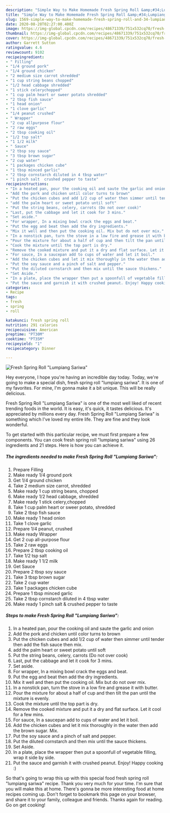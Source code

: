 ```yaml
---
description: "Simple Way to Make Homemade Fresh Spring Roll &amp;#34;Lumpiang Sariwa&amp;#34;"
title: "Simple Way to Make Homemade Fresh Spring Roll &amp;#34;Lumpiang Sariwa&amp;#34;"
slug: 1569-simple-way-to-make-homemade-fresh-spring-roll-and-34-lumpiang-sariwa-and-34
date: 2020-08-28T02:27:00.400Z
image: https://img-global.cpcdn.com/recipes/48671339/751x532cq70/fresh-spring-roll-lumpiang-sariwa-recipe-main-photo.jpg
thumbnail: https://img-global.cpcdn.com/recipes/48671339/751x532cq70/fresh-spring-roll-lumpiang-sariwa-recipe-main-photo.jpg
cover: https://img-global.cpcdn.com/recipes/48671339/751x532cq70/fresh-spring-roll-lumpiang-sariwa-recipe-main-photo.jpg
author: Garrett Sutton
ratingvalue: 4.6
reviewcount: 9102
recipeingredient:
- " Filling"
- "1/4 ground pork"
- "1/4 ground chicken"
- "2 medium size carrot shredded"
- "1 cup string beans chopped"
- "1/2 head cabbage shredded"
- "1 stick celerychopped"
- "1 cup palm heart or sweer potato shredded"
- "2 tbsp fish sauce"
- "1 head onion"
- "1 clove garlic"
- "1/4 peanut crushed"
- " Wrapper"
- "2 cup allpurpose flour"
- "2 raw eggs"
- "2 tbsp cooking oil"
- "1/2 tsp salt"
- "1 1/2 milk"
- " Sauce"
- "2 tbsp soy sauce"
- "3 tbsp brown sugar"
- "2 cup water"
- "1 packages chicken cube"
- "1 tbsp minced garlic"
- "2 tbsp cornstarch diluted in 4 tbsp water"
- "1 pinch salt  crushed pepper to taste"
recipeinstructions:
- "In a heated pan, pour the cooking oil and saute the garlic and onion"
- "Add the pork and chicken until color turns to brown"
- "Put the chicken cubes and add 1/2 cup of water then simmer until tender then add the fish sauce then mix."
- "add the palm heart or sweet potato until soft"
- "Put the string beans, celery, carrots (Do not over cook)"
- "Last, put the cabbage and let it cook for 3 mins."
- "Set aside."
- "For wrapper, In a mixing bowl crack the eggs and beat."
- "Put the egg and beat then add the dry ingredients."
- "Mix it well and then put the cooking oil. Mix but do not over mix."
- "In a nonstick pan, turn the stove in a low fire and grease it with butter."
- "Pour the mixture for about a half of cup and then tilt the pan until the mixture is evenly."
- "Cook the mixture until the top part is dry."
- "Remove the cooked mixture and put it a dry and flat surface. Let it cool for a few mins."
- "For sauce, In a saucepan add to cups of water and let it boil."
- "Add the chicken cubes and let it mix thoroughly in the water then add the brown sugar. Mix."
- "Put the soy sauce and a pinch of salt and pepper."
- "Put the diluted cornstarch and then mix until the sauce thickens."
- "Set Aside."
- "In a plate, place the wrapper then put a spoonfull of vegetable filling, wrap it side by side."
- "Put the sauce and garnish it with crushed peanut. Enjoy! Happy cooking :)"
categories:
- Recipe
tags:
- fresh
- spring
- roll

katakunci: fresh spring roll 
nutrition: 291 calories
recipecuisine: American
preptime: "PT30M"
cooktime: "PT35M"
recipeyield: "1"
recipecategory: Dinner

---
```



![Fresh Spring Roll &#34;Lumpiang Sariwa&#34;](https://img-global.cpcdn.com/recipes/48671339/751x532cq70/fresh-spring-roll-lumpiang-sariwa-recipe-main-photo.jpg)

Hey everyone, I hope you're having an incredible day today. Today, we're going to make a special dish, fresh spring roll &#34;lumpiang sariwa&#34;. It is one of my favorites. For mine, I'm gonna make it a bit unique. This will be really delicious.

Fresh Spring Roll &#34;Lumpiang Sariwa&#34; is one of the most well liked of recent trending foods in the world. It is easy, it's quick, it tastes delicious. It's appreciated by millions every day. Fresh Spring Roll &#34;Lumpiang Sariwa&#34; is something which I've loved my entire life. They are fine and they look wonderful.




To get started with this particular recipe, we must first prepare a few components. You can cook fresh spring roll &#34;lumpiang sariwa&#34; using 26 ingredients and 21 steps. Here is how you can achieve it.

<!--inarticleads1-->

##### The ingredients needed to make Fresh Spring Roll &#34;Lumpiang Sariwa&#34;:

1. Prepare  Filling
1. Make ready 1/4 ground pork
1. Get 1/4 ground chicken
1. Take 2 medium size carrot, shredded
1. Make ready 1 cup string beans, chopped
1. Make ready 1/2 head cabbage, shredded
1. Make ready 1 stick celery,chopped
1. Take 1 cup palm heart or sweer potato, shredded
1. Take 2 tbsp fish sauce
1. Make ready 1 head onion
1. Take 1 clove garlic
1. Prepare 1/4 peanut, crushed
1. Make ready  Wrapper
1. Get 2 cup all-purpose flour
1. Take 2 raw eggs
1. Prepare 2 tbsp cooking oil
1. Take 1/2 tsp salt
1. Make ready 1 1/2 milk
1. Get  Sauce
1. Prepare 2 tbsp soy sauce
1. Take 3 tbsp brown sugar
1. Take 2 cup water
1. Take 1 packages chicken cube
1. Prepare 1 tbsp minced garlic
1. Take 2 tbsp cornstarch diluted in 4 tbsp water
1. Make ready 1 pinch salt &amp; crushed pepper to taste




<!--inarticleads2-->

##### Steps to make Fresh Spring Roll &#34;Lumpiang Sariwa&#34;:

1. In a heated pan, pour the cooking oil and saute the garlic and onion
1. Add the pork and chicken until color turns to brown
1. Put the chicken cubes and add 1/2 cup of water then simmer until tender then add the fish sauce then mix.
1. add the palm heart or sweet potato until soft
1. Put the string beans, celery, carrots (Do not over cook)
1. Last, put the cabbage and let it cook for 3 mins.
1. Set aside.
1. For wrapper, In a mixing bowl crack the eggs and beat.
1. Put the egg and beat then add the dry ingredients.
1. Mix it well and then put the cooking oil. Mix but do not over mix.
1. In a nonstick pan, turn the stove in a low fire and grease it with butter.
1. Pour the mixture for about a half of cup and then tilt the pan until the mixture is evenly.
1. Cook the mixture until the top part is dry.
1. Remove the cooked mixture and put it a dry and flat surface. Let it cool for a few mins.
1. For sauce, In a saucepan add to cups of water and let it boil.
1. Add the chicken cubes and let it mix thoroughly in the water then add the brown sugar. Mix.
1. Put the soy sauce and a pinch of salt and pepper.
1. Put the diluted cornstarch and then mix until the sauce thickens.
1. Set Aside.
1. In a plate, place the wrapper then put a spoonfull of vegetable filling, wrap it side by side.
1. Put the sauce and garnish it with crushed peanut. Enjoy! Happy cooking :)




So that's going to wrap this up with this special food fresh spring roll &#34;lumpiang sariwa&#34; recipe. Thank you very much for your time. I'm sure that you will make this at home. There's gonna be more interesting food at home recipes coming up. Don't forget to bookmark this page on your browser, and share it to your family, colleague and friends. Thanks again for reading. Go on get cooking!
